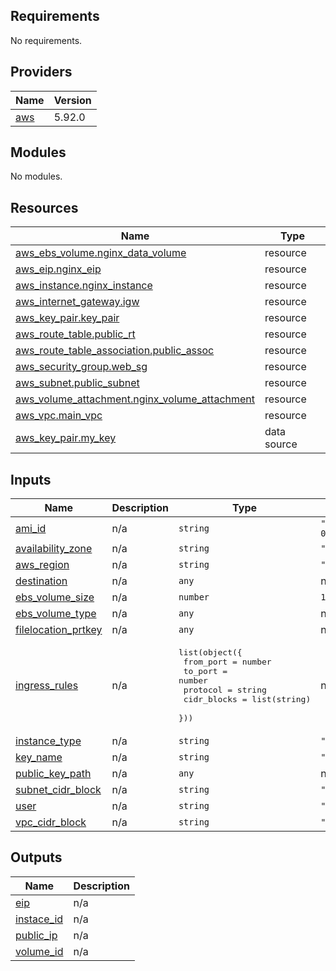 ## Requirements

No requirements.

## Providers

| Name | Version |
|------|---------|
| <a name="provider_aws"></a> [aws](#provider\_aws) | 5.92.0 |

## Modules

No modules.

## Resources

| Name | Type |
|------|------|
| [aws_ebs_volume.nginx_data_volume](https://registry.terraform.io/providers/hashicorp/aws/latest/docs/resources/ebs_volume) | resource |
| [aws_eip.nginx_eip](https://registry.terraform.io/providers/hashicorp/aws/latest/docs/resources/eip) | resource |
| [aws_instance.nginx_instance](https://registry.terraform.io/providers/hashicorp/aws/latest/docs/resources/instance) | resource |
| [aws_internet_gateway.igw](https://registry.terraform.io/providers/hashicorp/aws/latest/docs/resources/internet_gateway) | resource |
| [aws_key_pair.key_pair](https://registry.terraform.io/providers/hashicorp/aws/latest/docs/resources/key_pair) | resource |
| [aws_route_table.public_rt](https://registry.terraform.io/providers/hashicorp/aws/latest/docs/resources/route_table) | resource |
| [aws_route_table_association.public_assoc](https://registry.terraform.io/providers/hashicorp/aws/latest/docs/resources/route_table_association) | resource |
| [aws_security_group.web_sg](https://registry.terraform.io/providers/hashicorp/aws/latest/docs/resources/security_group) | resource |
| [aws_subnet.public_subnet](https://registry.terraform.io/providers/hashicorp/aws/latest/docs/resources/subnet) | resource |
| [aws_volume_attachment.nginx_volume_attachment](https://registry.terraform.io/providers/hashicorp/aws/latest/docs/resources/volume_attachment) | resource |
| [aws_vpc.main_vpc](https://registry.terraform.io/providers/hashicorp/aws/latest/docs/resources/vpc) | resource |
| [aws_key_pair.my_key](https://registry.terraform.io/providers/hashicorp/aws/latest/docs/data-sources/key_pair) | data source |

## Inputs

| Name | Description | Type | Default | Required |
|------|-------------|------|---------|:--------:|
| <a name="input_ami_id"></a> [ami\_id](#input\_ami\_id) | n/a | `string` | `"ami-0f9de6e2d2f067fca"` | no |
| <a name="input_availability_zone"></a> [availability\_zone](#input\_availability\_zone) | n/a | `string` | `"us-east-1a"` | no |
| <a name="input_aws_region"></a> [aws\_region](#input\_aws\_region) | n/a | `string` | `"us-east-1"` | no |
| <a name="input_destination"></a> [destination](#input\_destination) | n/a | `any` | n/a | yes |
| <a name="input_ebs_volume_size"></a> [ebs\_volume\_size](#input\_ebs\_volume\_size) | n/a | `number` | `10` | no |
| <a name="input_ebs_volume_type"></a> [ebs\_volume\_type](#input\_ebs\_volume\_type) | n/a | `any` | n/a | yes |
| <a name="input_filelocation_prtkey"></a> [filelocation\_prtkey](#input\_filelocation\_prtkey) | n/a | `any` | n/a | yes |
| <a name="input_ingress_rules"></a> [ingress\_rules](#input\_ingress\_rules) | n/a | <pre>list(object({<br/>    from_port   = number<br/>    to_port     = number<br/>    protocol    = string<br/>    cidr_blocks = list(string)<br/>  }))</pre> | n/a | yes |
| <a name="input_instance_type"></a> [instance\_type](#input\_instance\_type) | n/a | `string` | `"t2.micro"` | no |
| <a name="input_key_name"></a> [key\_name](#input\_key\_name) | n/a | `string` | `"terraform-key-v2"` | no |
| <a name="input_public_key_path"></a> [public\_key\_path](#input\_public\_key\_path) | n/a | `any` | n/a | yes |
| <a name="input_subnet_cidr_block"></a> [subnet\_cidr\_block](#input\_subnet\_cidr\_block) | n/a | `string` | `"10.0.1.0/24"` | no |
| <a name="input_user"></a> [user](#input\_user) | n/a | `string` | `"terraform-admin"` | no |
| <a name="input_vpc_cidr_block"></a> [vpc\_cidr\_block](#input\_vpc\_cidr\_block) | n/a | `string` | `"10.0.0.0/16"` | no |

## Outputs

| Name | Description |
|------|-------------|
| <a name="output_eip"></a> [eip](#output\_eip) | n/a |
| <a name="output_instace_id"></a> [instace\_id](#output\_instace\_id) | n/a |
| <a name="output_public_ip"></a> [public\_ip](#output\_public\_ip) | n/a |
| <a name="output_volume_id"></a> [volume\_id](#output\_volume\_id) | n/a |
